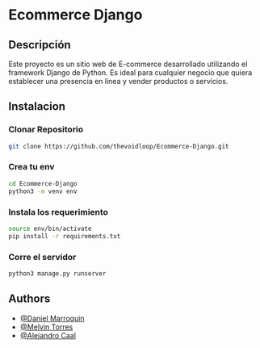 
# Ecommerce Django

## Descripción
Este proyecto es un sitio web de E-commerce desarrollado utilizando el framework Django de Python. Es ideal para cualquier negocio que quiera establecer una presencia en línea y vender productos o servicios.



## Instalacion

### Clonar Repositorio

```bash
git clone https://github.com/thevoidloop/Ecommerce-Django.git
```

### Crea tu env

```bash
cd Ecommerce-Django
python3 -m venv env
```

### Instala los requerimiento

```bash
source env/bin/activate
pip install -r requirements.txt
```

### Corre el servidor

```bash
python3 manage.py runserver
```
    
    
## Authors

- [@Daniel Marroquin](https://github.com/thevoidloop)
- [@Melvin Torres](https://github.com/thevoidloop)
- [@Alejandro Caal](https://github.com/thevoidloop)